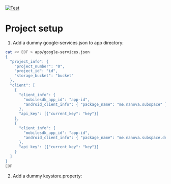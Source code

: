[![Test](https://github.com/kid1412621/subspace/actions/workflows/test.yml/badge.svg)](https://github.com/kid1412621/subspace/actions/workflows/test.yml)

# Project setup

1. Add a dummy google-services.json to app directory:

```bash
cat << EOF > app/google-services.json
{
  "project_info": {
    "project_number": "0",
    "project_id": "id",
    "storage_bucket": "bucket"
  },
  "client": [
    {
      "client_info": {
        "mobilesdk_app_id": "app-id",
        "android_client_info": { "package_name": "me.nanova.subspace" }
      },
      "api_key": [{"current_key": "key"}]
    },
    {
      "client_info": {
        "mobilesdk_app_id": "app-id",
        "android_client_info": { "package_name": "me.nanova.subspace.debug" }
      },
      "api_key": [{"current_key": "key"}]
    }
  ]
}
EOF
```

2. Add a dummy keystore.property:
